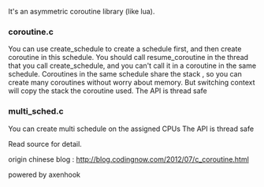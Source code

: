 It's an asymmetric coroutine library (like lua).

### coroutine.c
 You can use create_schedule to create a schedule first, and then create coroutine in this schedule. 
 You should call resume_coroutine in the thread that you call create_schedule, and you can't call it in a coroutine in the same schedule.
 Coroutines in the same schedule share the stack , so you can create many coroutines without worry about memory.
 But switching context will copy the stack the coroutine used.
 The API is thread safe

### multi_sched.c
 You can create multi schedule on the assigned CPUs
 The API is thread safe

Read source for detail.

origin chinese blog : http://blog.codingnow.com/2012/07/c_coroutine.html

powered by axenhook